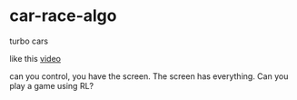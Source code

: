 # car-race-algo
turbo cars

like this [video](https://www.youtube.com/watch?v=betUaQWnjbg)

can you control, you have the screen. The screen has everything. Can you play a game using RL?
